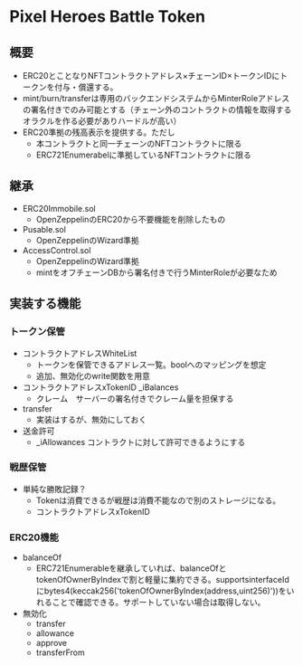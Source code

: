 # Pixel Heroes Battle Token

## 概要
- ERC20とことなりNFTコントラクトアドレス×チェーンID×トークンIDにトークンを付与・償還する。
- mint/burn/transferは専用のバックエンドシステムからMinterRoleアドレスの署名付きでのみ可能とする（チェーン外のコントラクトの情報を取得するオラクルを作る必要がありハードルが高い）
- ERC20準拠の残高表示を提供する。ただし
  - 本コントラクトと同一チェーンのNFTコントラクトに限る
  - ERC721Enumerabelに準拠しているNFTコントラクトに限る

## 継承
- ERC20Immobile.sol
  - OpenZeppelinのERC20から不要機能を削除したもの
- Pusable.sol
  - OpenZeppelinのWizard準拠
- AccessControl.sol
  - OpenZeppelinのWizard準拠
  - mintをオフチェーンDBから署名付きで行うMinterRoleが必要なため

## 実装する機能
### トークン保管

- コントラクトアドレスWhiteList
  - トークンを保管できるアドレス一覧。boolへのマッピングを想定
  - 追加、無効化のwrite関数を用意
- コントラクトアドレスxTokenID _iBalances
  - クレーム　サーバーの署名付きでクレーム量を担保する
- transfer
  - 実装はするが、無効にしておく
- 送金許可
  - _iAllowances コントラクトに対して許可できるようにする

### 戦歴保管

- 単純な勝敗記録？
  - Tokenは消費できるが戦歴は消費不能なので別のストレージになる。
  - コントラクトアドレスxTokenID

### ERC20機能

- balanceOf
  - ERC721Enumerableを継承していれば、balanceOfとtokenOfOwnerByIndexで割と軽量に集約できる。supportsinterfaceIdにbytes4(keccak256('tokenOfOwnerByIndex(address,uint256)'))をいれることで確認できる。サポートしていない場合は取得しない。
- 無効化
  - transfer
  - allowance
  - approve
  - transferFrom






